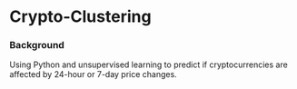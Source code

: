 # Crypto-Clustering

### Background

Using Python and unsupervised learning to predict if cryptocurrencies are affected by 24-hour or 7-day price changes.


